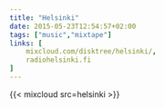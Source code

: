 ```yaml
---
title: "Helsinki"
date: 2015-05-23T12:54:57+02:00
tags: ["music","mixtape"]
links: [
	mixcloud.com/disktree/helsinki/,
	radiohelsinki.fi
]
---
```

{{< mixcloud src=helsinki >}}
